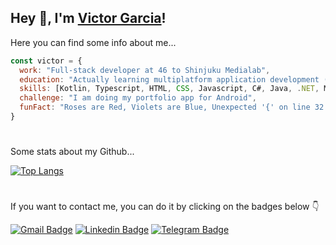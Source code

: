 ## Hey 👋, I'm [Victor Garcia](https://github.com/VictorGarciaDev/)!


Here you can find some info about me...

```javascript
const victor = {
  work: "Full-stack developer at 46 to Shinjuku Medialab",
  education: "Actually learning multiplatform application development (DAM in Spanish) at Nicolau Copernic.",
  skills: [Kotlin, Typescript, HTML, CSS, Javascript, C#, Java, .NET, MySQL, MariaDB],
  challenge: "I am doing my portfolio app for Android",
  funFact: "Roses are Red, Violets are Blue, Unexpected '{' on line 32."
}
```
#

Some stats about my Github...

[![Top Langs](https://github-readme-stats.vercel.app/api/top-langs/?username=victorgarciadev&theme=transparent&layout=compact)](https://github.com/victorgarciadev/github-readme-stats)

#

If you want to contact me, you can do it by clicking on the badges below :point_down:

[![Gmail Badge](https://img.shields.io/badge/Gmail-D14836?style=for-the-badge&logo=gmail&logoColor=white)](mailto:t692250447@gmail.com) 
[![Linkedin Badge](https://img.shields.io/badge/LinkedIn-0077B5?style=for-the-badge&logo=linkedin&logoColor=white)](https://linkedin.com/in/victorgarciadev)
[![Telegram Badge](https://img.shields.io/badge/Telegram-2CA5E0?style=for-the-badge&logo=telegram&logoColor=white)](https://telegram.dog/victorgarciadev)

